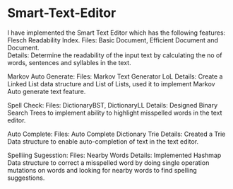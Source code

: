 # Smart-Text-Editor 

I have implemented the Smart Text Editor which has the following features: 
Flesch Readability Index. 
    Files: Basic Document, Efficient Document and Document.       
    Details: Determine the readability of the input text by calculating the no of words, sentences and syllables in the text.

Markov Auto Generate:
Files: Markov Text Generator LoL
Details: Create a Linked List data structure and List of Lists, used it to implement Markov Auto generate text feature. 

Spell Check:
Files: DictionaryBST, DictionaryLL 
Details: Designed Binary Search Trees to implement ability to highlight misspelled words in the text editor. 

Auto Complete: 
Files: Auto Complete Dictionary Trie 
Details: Created a Trie Data structure to enable auto-completion of text in the text editor. 

Spelliing Sugesstion: 
Files: Nearby Words 
Details: Implemented Hashmap Data structure to correct a misspelled word by doing single operation mutations on words and looking for nearby words to find spelling suggestions.
